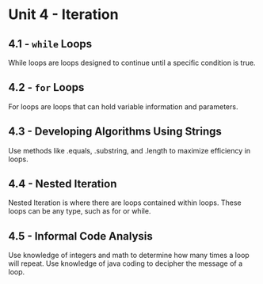 # Unit 4 - Iteration

## 4.1 - `while` Loops

While loops are loops designed to continue until a specific condition is true.

## 4.2 - `for` Loops

For loops are loops that can hold variable information and parameters.

## 4.3 - Developing Algorithms Using Strings

Use methods like .equals, .substring, and .length to maximize efficiency in loops.

## 4.4 - Nested Iteration

Nested Iteration is where there are loops contained within loops.
These loops can be any type, such as for or while.

## 4.5 - Informal Code Analysis

Use knowledge of integers and math to determine how many times a loop will repeat.
Use knowledge of java coding to decipher the message of a loop.